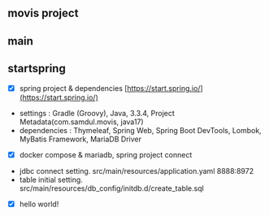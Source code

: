 ## movis project

## main

## startspring
- [x] spring project & dependencies [https://start.spring.io/](https://start.spring.io/)
- settings : Gradle (Groovy), Java, 3.3.4, Project Metadata(com.samdul.movis, java17)
- dependencies : Thymeleaf, Spring Web, Spring Boot DevTools, Lombok, MyBatis Framework, MariaDB Driver

- [x] docker compose & mariadb, spring project connect
- jdbc connect setting. src/main/resources/application.yaml 8888:8972 
- table initial setting. src/main/resources/db_config/initdb.d/create_table.sql
- [x] hello world!
